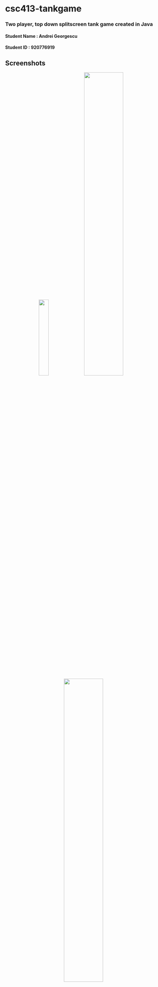 # csc413-tankgame
### Two player, top down splitscreen tank game created in Java

#### Student Name  : Andrei Georgescu
#### Student ID    : 920776919

## Screenshots
<p align="center">
  <img src="https://i.imgur.com/B6Ruz6U.png" width="25%" height="25%">
  <img src="https://i.imgur.com/ulNsbSi.png" width="50%" height="50%">
  <img src="https://i.imgur.com/guWzVDg.png" width="50%" height="50%">
</p>
